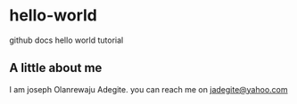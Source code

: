 # hello-world
github docs hello world tutorial

## A little about me
I am joseph Olanrewaju Adegite. you can reach me on jadegite@yahoo.com
